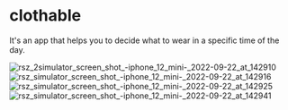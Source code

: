 # clothable
It's an app that helps you to decide what to wear in a specific time of the day.


![rsz_2simulator_screen_shot_-_iphone_12_mini_-_2022-09-22_at_142910](https://user-images.githubusercontent.com/91903053/191748681-7eb8b6a3-0d91-4a27-8801-62468634f40b.png)
![rsz_simulator_screen_shot_-_iphone_12_mini_-_2022-09-22_at_142916](https://user-images.githubusercontent.com/91903053/191748688-8072117c-8073-43e8-bb80-5c4833caf6b7.png)
![rsz_simulator_screen_shot_-_iphone_12_mini_-_2022-09-22_at_142925](https://user-images.githubusercontent.com/91903053/191748690-cd9dc9c2-29fa-4c9a-8c01-94163aaf5fdc.png)
![rsz_simulator_screen_shot_-_iphone_12_mini_-_2022-09-22_at_142941](https://user-images.githubusercontent.com/91903053/191748693-86747697-6fb4-49c3-9168-a6c415aa0c07.png)
